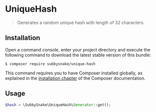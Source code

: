 # UniqueHash

> Generates a random unique hash with length of 32 characters.

## Installation

Open a command console, enter your project directory and execute the
following command to download the latest stable version of this bundle:

```console
$ composer require subbysnake/unique-hash
```

This command requires you to have Composer installed globally, as explained
in the [installation chapter](https://getcomposer.org/doc/00-intro.md)
of the Composer documentation.

## Usage

```php
$hash = \SubbySnake\UniqueHash\Generator::get();
```